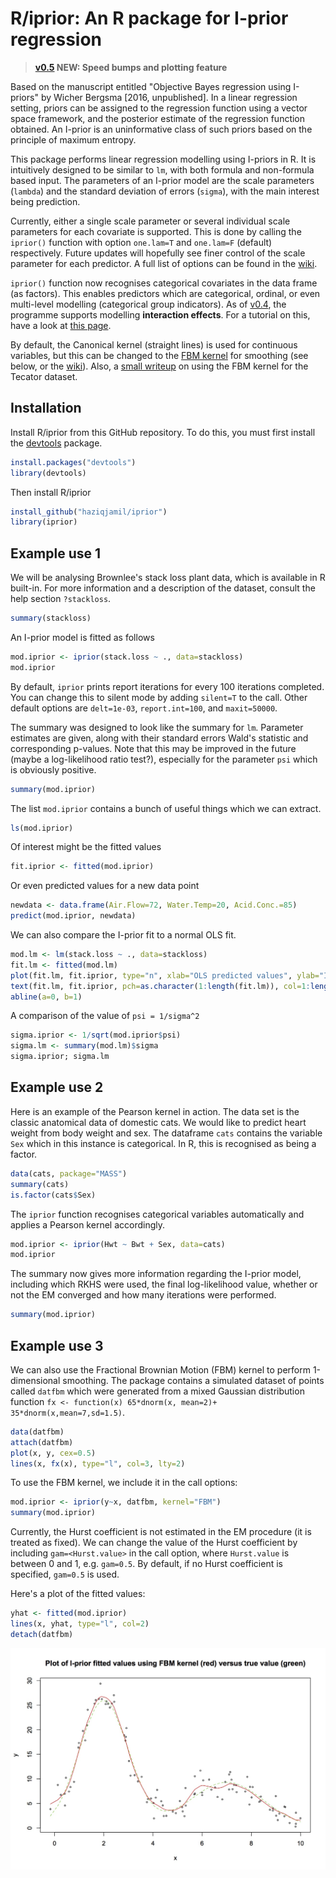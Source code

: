 # R/iprior: An R package for I-prior regression

>**[v0.5](https://github.com/haziqjamil/iprior/releases/tag/v0.5) NEW: Speed bumps and plotting feature**

Based on the manuscript entitled "Objective Bayes regression using I-priors" by Wicher Bergsma [2016, unpublished]. In a linear regression setting, priors can be assigned to the regression function using a vector space framework, and the posterior estimate of the regression function obtained. An I-prior is an uninformative class of such priors based on the principle of maximum entropy. 

This package performs linear regression modelling using I-priors in R. It is intuitively designed to be similar to `lm`, with both formula and non-formula based input. The parameters of an I-prior model are the scale parameters (`lambda`) and the standard deviation of errors (`sigma`), with the main interest being prediction.

Currently, either a single scale parameter or several individual scale parameters for each covariate is supported. This is done by calling the `iprior()` function with option `one.lam=T` and `one.lam=F` (default) respectively. Future updates will hopefully see finer control of the scale parameter for each predictor. A full list of options can be found in the [wiki](https://github.com/haziqjamil/iprior/wiki/List-of-options).

`iprior()` function now recognises categorical covariates in the data frame (as factors). This enables predictors which are categorical, ordinal, or even multi-level modelling (categorical group indicators). As of [v0.4](https://github.com/haziqjamil/iprior/releases/tag/v0.4), the programme supports modelling **interaction effects**. For a tutorial on this, have a look at [this page](https://github.com/haziqjamil/iprior/wiki/Modelling-interactions). 

By default, the Canonical kernel (straight lines) is used for continuous variables, but this can be changed to the [FBM kernel](https://github.com/haziqjamil/iprior/releases/tag/v0.4.6) for smoothing (see below, or the [wiki](https://github.com/haziqjamil/iprior/wiki/List-of-options)). Also, a [small writeup](https://github.com/haziqjamil/iprior/wiki/Using-FBM-kernel-for-regression-with-functional-covariates) on using the FBM kernel for the Tecator dataset.

## Installation
Install R/iprior from this GitHub repository. To do this, you must first install the [devtools](https://github.com/hadley/devtools) package.

```r
install.packages("devtools")
library(devtools)
```

Then install R/iprior

```r
install_github("haziqjamil/iprior")
library(iprior)
```

## Example use 1
We will be analysing Brownlee's stack loss plant data, which is available in R built-in. For more information and a description of the dataset, consult the help section `?stackloss`.

```r
summary(stackloss)
```

An I-prior model is fitted as follows
```r
mod.iprior <- iprior(stack.loss ~ ., data=stackloss)
mod.iprior
```

By default, `iprior` prints report iterations for every 100 iterations completed. You can change this to silent mode by adding `silent=T` to the call. Other default options are `delt=1e-03`, `report.int=100`, and `maxit=50000`.

The summary was designed to look like the summary for `lm`. Parameter estimates are given, along with their standard errors Wald's statistic and corresponding p-values. Note that this may be improved in the future (maybe a log-likelihood ratio test?), especially for the parameter `psi` which is obviously positive.
```r
summary(mod.iprior)
```

The list `mod.iprior` contains a bunch of useful things which we can extract.
```r
ls(mod.iprior)
```

Of interest might be the fitted values
```r
fit.iprior <- fitted(mod.iprior)
```
Or even predicted values for a new data point
```r
newdata <- data.frame(Air.Flow=72, Water.Temp=20, Acid.Conc.=85)
predict(mod.iprior, newdata)
```

We can also compare the I-prior fit to a normal OLS fit.
```r
mod.lm <- lm(stack.loss ~ ., data=stackloss)
fit.lm <- fitted(mod.lm)
plot(fit.lm, fit.iprior, type="n", xlab="OLS predicted values", ylab="I-prior fitted values", main="Comparison between I-prior and classical regression predicted values")
text(fit.lm, fit.iprior, pch=as.character(1:length(fit.lm)), col=1:length(fit.lm), cex=0.7)
abline(a=0, b=1)
```

A comparison of the value of `psi = 1/sigma^2`
```r
sigma.iprior <- 1/sqrt(mod.iprior$psi)
sigma.lm <- summary(mod.lm)$sigma
sigma.iprior; sigma.lm
```

## Example use 2
Here is an example of the Pearson kernel in action. The data set is the classic anatomical data of domestic cats. We would like to predict heart weight from body weight and sex. The dataframe `cats` contains the variable `Sex` which in this instance is categorical. In R, this is recognised as being a factor.

```r
data(cats, package="MASS")
summary(cats)
is.factor(cats$Sex)
```

The `iprior` function recognises categorical variables automatically and applies a Pearson kernel accordingly.
```r
mod.iprior <- iprior(Hwt ~ Bwt + Sex, data=cats)
mod.iprior
```

The summary now gives more information regarding the I-prior model, including which RKHS were used, the final log-likelihood value, whether or not the EM converged and how many iterations were performed.
```r
summary(mod.iprior)
```

## Example use 3
We can also use the Fractional Brownian Motion (FBM) kernel to perform 1-dimensional smoothing. The package contains a simulated dataset of points called `datfbm` which were generated from a mixed Gaussian distribution function `fx <- function(x) 65*dnorm(x, mean=2)+ 35*dnorm(x,mean=7,sd=1.5)`.

```r
data(datfbm)
attach(datfbm)
plot(x, y, cex=0.5)
lines(x, fx(x), type="l", col=3, lty=2)
```

To use the FBM kernel, we include it in the call options:

```r
mod.iprior <- iprior(y~x, datfbm, kernel="FBM")
summary(mod.iprior)
```

Currently, the Hurst coefficient is not estimated in the EM procedure (it is treated as fixed). We can change the value of the Hurst coefficient by including `gam=<Hurst.value>` in the call option, where `Hurst.value` is between 0 and 1, e.g. `gam=0.5`. By default, if no Hurst coefficient is specified, `gam=0.5` is used.

Here's a plot of the fitted values:

```r
yhat <- fitted(mod.iprior)
lines(x, yhat, type="l", col=2)
detach(datfbm)
```

![FBMplot](/images/Rplot7.jpg)

